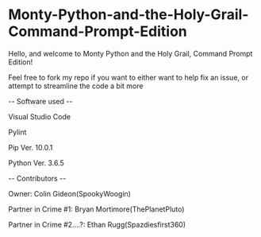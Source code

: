 # Monty-Python-and-the-Holy-Grail-Command-Prompt-Edition

Hello, and welcome to Monty Python and the Holy Grail, Command Prompt Edition!

Feel free to fork my repo if you want to either want to help fix an issue, or attempt to streamline the code a bit more

-- Software used --

Visual Studio Code

Pylint

Pip Ver. 10.0.1

Python Ver. 3.6.5

-- Contributors --

Owner: Colin Gideon(SpookyWoogin)

Partner in Crime #1: Bryan Mortimore(ThePlanetPluto)

Partner in Crime #2....?: Ethan Rugg(Spazdiesfirst360)
